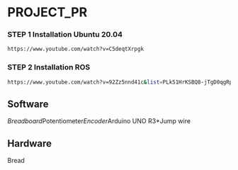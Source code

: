 # PROJECT_PR

### STEP 1 Installation Ubuntu 20.04

```bash
https://www.youtube.com/watch?v=C5deqtXrpgk
```

### STEP 2 Installation ROS
```bash
https://www.youtube.com/watch?v=92Zz5nnd41c&list=PLk51HrKSBQ8-jTgD0qgRp1vmQeVSJ5SQC&index=2
```
## Software
*Breadboard*Potentiometer*Encoder*Arduino UNO R3*Jump wire

## Hardware
Bread
